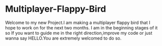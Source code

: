 # Multiplayer-Flappy-Bird
Welcome to my new Project.I am making a multiplayer flappy bird that I hope to work on for the next
two months.
I am in the beginning stages of it so If you want to guide me in the right direction,improve my code or just
wanna say HELLO.You are extremely welcomed to do so.
